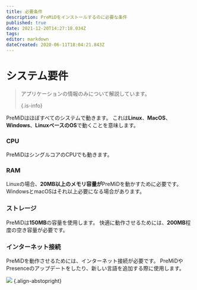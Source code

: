 ```yaml
---
title: 必要条件
description: PreMiDをインストールするのに必要な条件
published: true
date: 2021-12-20T14:27:18.034Z
tags:
editor: markdown
dateCreated: 2020-06-11T18:04:21.843Z
---
```


# システム要件

> アプリケーションの情報のみについて解説しています。 
> 
> {.is-info}

PreMiDはほぼすべてのシステムで動きます。 これは**Linux**、**MacOS**、**Windows**、**LinuxベースのOS**で動くことを意味します。

### CPU
PreMiDはシングルコアのCPUでも動きます。

### RAM
Linuxの場合、**20MB以上のメモリ容量が**PreMiDを動かすために必要です。 WindowsとmacOSはそれ以上必要になる場合があります。

### ストレージ
PreMiDは**150MB**の容量を使用します。 快適に動作させるためには、**200MB**程度の空き容量が必要です。

### インターネット接続
PreMiDを動作させるためには、インターネット接続が必要です。 PreMiDやPresenceのアップデートをしたり、新しい言語を追加する際に使用します。 　

![](https://a.icons8.com/ViUXyjOj/f4tFww/svg.svg) {.align-abstopright}
